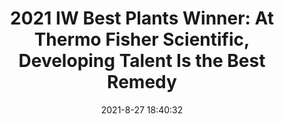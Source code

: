 ---
"title": "2021 IW Best Plants Winner: At Thermo Fisher Scientific, Developing Talent Is the Best Remedy"
"date": "2021-8-27 18:40:32"
"feed_name": "INDUSTRYWEEK"
"feed_website": "https://www.industryweek.com/"
"feed_rss": "https://www.industryweek.com/__rss/website-scheduled-content.xml?input=%7B%22sectionAlias%22%3A%22home%22%7D"
"link": "https://www.industryweek.com/resources/industryweek-best-plants-awards/article/21173623/2021-iw-best-plants-winner-at-thermo-fisher-scientific-developing-talent-is-the-best-remedy"
"file": "_posts/4247b1b3b76d323cadb50ff74f53b1adf1ce683f.md"
"accident": "0"
"drilling": "0"
---